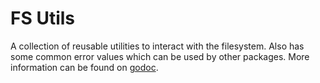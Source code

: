 # FS Utils

A collection of reusable utilities to interact with the filesystem. Also has some common error values which can be used by other packages. More information can be found on [godoc](http://godoc.org/github.com/kadirahq/go-tools/fsutils).
